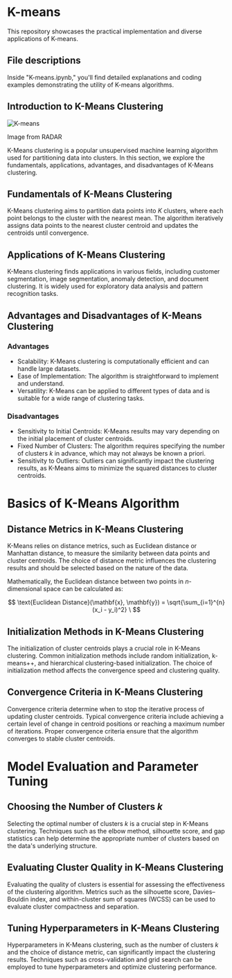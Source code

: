 # K-means

This repository showcases the practical implementation and diverse applications of K-means.

## File descriptions
Inside "K-means.ipynb," you'll find detailed explanations and coding examples demonstrating the utility of K-means algorithms.

## Introduction to K-Means Clustering

![K-means](https://images.datacamp.com/image/upload/v1678462092/image7_a1777d39aa.png)

Image from RADAR

K-Means clustering is a popular unsupervised machine learning algorithm used for partitioning data into clusters. In this section, we explore the fundamentals, applications, advantages, and disadvantages of K-Means clustering.

## Fundamentals of K-Means Clustering

K-Means clustering aims to partition data points into $K$ clusters, where each point belongs to the cluster with the nearest mean. The algorithm iteratively assigns data points to the nearest cluster centroid and updates the centroids until convergence.

## Applications of K-Means Clustering

K-Means clustering finds applications in various fields, including customer segmentation, image segmentation, anomaly detection, and document clustering. It is widely used for exploratory data analysis and pattern recognition tasks.

## Advantages and Disadvantages of K-Means Clustering

### Advantages

- Scalability: K-Means clustering is computationally efficient and can handle large datasets.
- Ease of Implementation: The algorithm is straightforward to implement and understand.
- Versatility: K-Means can be applied to different types of data and is suitable for a wide range of clustering tasks.

### Disadvantages

- Sensitivity to Initial Centroids: K-Means results may vary depending on the initial placement of cluster centroids.
- Fixed Number of Clusters: The algorithm requires specifying the number of clusters $k$ in advance, which may not always be known a priori.
- Sensitivity to Outliers: Outliers can significantly impact the clustering results, as K-Means aims to minimize the squared distances to cluster centroids.

# Basics of K-Means Algorithm

## Distance Metrics in K-Means Clustering

K-Means relies on distance metrics, such as Euclidean distance or Manhattan distance, to measure the similarity between data points and cluster centroids. The choice of distance metric influences the clustering results and should be selected based on the nature of the data.

Mathematically, the Euclidean distance between two points in $n$-dimensional space can be calculated as:

$$
\text{Euclidean Distance}(\mathbf{x}, \mathbf{y}) = \sqrt{\sum_{i=1}^{n} (x_i - y_i)^2} \
$$

## Initialization Methods in K-Means Clustering

The initialization of cluster centroids plays a crucial role in K-Means clustering. Common initialization methods include random initialization, k-means++, and hierarchical clustering-based initialization. The choice of initialization method affects the convergence speed and clustering quality.

## Convergence Criteria in K-Means Clustering

Convergence criteria determine when to stop the iterative process of updating cluster centroids. Typical convergence criteria include achieving a certain level of change in centroid positions or reaching a maximum number of iterations. Proper convergence criteria ensure that the algorithm converges to stable cluster centroids.

# Model Evaluation and Parameter Tuning

## Choosing the Number of Clusters $k$

Selecting the optimal number of clusters $k$ is a crucial step in K-Means clustering. Techniques such as the elbow method, silhouette score, and gap statistics can help determine the appropriate number of clusters based on the data's underlying structure.

## Evaluating Cluster Quality in K-Means Clustering

Evaluating the quality of clusters is essential for assessing the effectiveness of the clustering algorithm. Metrics such as the silhouette score, Davies–Bouldin index, and within-cluster sum of squares (WCSS) can be used to evaluate cluster compactness and separation.

## Tuning Hyperparameters in K-Means Clustering

Hyperparameters in K-Means clustering, such as the number of clusters $k$ and the choice of distance metric, can significantly impact the clustering results. Techniques such as cross-validation and grid search can be employed to tune hyperparameters and optimize clustering performance.

